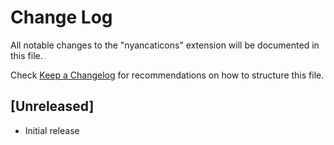 # Change Log
All notable changes to the "nyancaticons" extension will be documented in this file.

Check [Keep a Changelog](http://keepachangelog.com/) for recommendations on how to structure this file.

## [Unreleased]
- Initial release